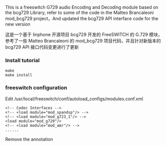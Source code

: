 This is a freeswitch G729 audio Encoding and Decoding module based on the bcg729 Library, refer to some of the code in the Matteo Brancaleoni mod_bcg729 project，And updated the bcg729 API interface code for the new version

这是一个基于 linphone 开源项目 bcg729 开发的 FreeSWITCH 的 G.729 模块，参考了一些 Matteo Brancaleoni 的 mod_bcg729 项目代码，并且针对新版本的 bcg729 API 接口代码变更进行了更新

### Install tutorial

    make
    make install

### freeswitch configuration

Edit /usr/local/freeswitch/conf/autoload_configs/modules.conf.xml

    <!-- Codec Interfaces -->
    <!-- <load module="mod_spandsp"/> -->
    <!-- <load module="mod_g723_1"/> -->
    <load module="mod_g729"/>
    <!-- <load module="mod_amr"/> -->
    ......

Remove the **<load module="mod_g729"/>** annotation
